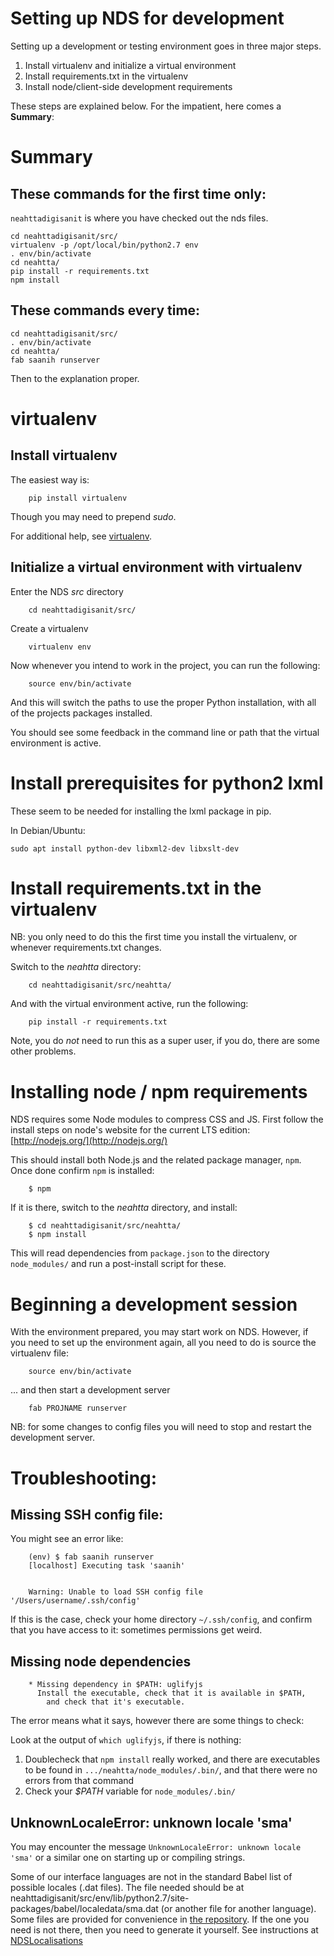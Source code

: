 # Setting up NDS for development

Setting up a development or testing environment goes in three major steps.


1. Install virtualenv and initialize a virtual environment
1. Install requirements.txt in the virtualenv
1. Install node/client-side development requirements

These steps are explained below. For the impatient, here comes a **Summary**:


# Summary


## These commands for the first time only:

`neahttadigisanit` is where you have checked out the nds files.

```
cd neahttadigisanit/src/
virtualenv -p /opt/local/bin/python2.7 env
. env/bin/activate
cd neahtta/
pip install -r requirements.txt
npm install
``` 

## These commands every time:

``` 
cd neahttadigisanit/src/
. env/bin/activate
cd neahtta/
fab saanih runserver
```


Then to the explanation proper.



#  virtualenv

## Install virtualenv

The easiest way is: 


```
    pip install virtualenv
```


Though you may need to prepend *sudo*.


For additional help, see [virtualenv](https://pypi.python.org/pypi/virtualenv).


##  Initialize a virtual environment with virtualenv


Enter the NDS *src* directory


```
    cd neahttadigisanit/src/
```


Create a virtualenv


```
    virtualenv env
```


Now whenever you intend to work in the project, you can run the following:


```
    source env/bin/activate
```


And this will switch the paths to use the proper Python installation, with all
of the projects packages installed.


You should see some feedback in the command line or path that the virtual
environment is active.

#  Install prerequisites for python2 lxml

These seem to be needed for installing the lxml package in pip.

In Debian/Ubuntu:

```
sudo apt install python-dev libxml2-dev libxslt-dev
```

#  Install requirements.txt in the virtualenv


NB: you only need to do this the first time you install the virtualenv, or
whenever requirements.txt changes.


Switch to the *neahtta* directory:


```
    cd neahttadigisanit/src/neahtta/
```


And with the virtual environment active, run the following:


```
    pip install -r requirements.txt
```


Note, you do *not* need to run this as a super user, if you do, there are some
other problems.


#  Installing node / npm requirements


NDS requires some Node modules to compress CSS and JS. First follow the install
steps on node's website for the current LTS edition: [http://nodejs.org/](http://nodejs.org/)


This should install both Node.js and the related package manager, `npm`. Once
done confirm `npm` is installed:


```
    $ npm
```


If it is there, switch to the *neahtta* directory, and install:


```
    $ cd neahttadigisanit/src/neahtta/
    $ npm install
```


This will read dependencies from `package.json` to the directory
`node_modules/` and run a post-install script for these.


#  Beginning a development session


With the environment prepared, you may start work on NDS. However, if you need
to set up the environment again, all you need to do is source the virtualenv
file:


```
    source env/bin/activate
```


... and then start a development server


```
    fab PROJNAME runserver
```


NB: for some changes to config files you will need to stop and restart the
development server.


#  Troubleshooting:


##  Missing SSH config file:


You might see an error like:


```
    (env) $ fab saanih runserver
    [localhost] Executing task 'saanih'


    Warning: Unable to load SSH config file '/Users/username/.ssh/config'
```


If this is the case, check your home directory `~/.ssh/config`, and confirm
that you have access to it: sometimes permissions get weird.


##  Missing node dependencies


```
    * Missing dependency in $PATH: uglifyjs
      Install the executable, check that it is available in $PATH,
        and check that it's executable.
```


The error means what it says, however there are some things to check:


Look at the output of `which uglifyjs`, if there is nothing:

1. Doublecheck that `npm install` really worked, and there are executables to be found in `.../neahtta/node_modules/.bin/`, and that there were no errors from that command
1. Check your *$PATH* variable for `node_modules/.bin/`


## UnknownLocaleError: unknown locale 'sma'

You may encounter the message `UnknownLocaleError: unknown locale 'sma'` or a similar one on starting up or compiling strings.

Some of our interface languages are not in the standard Babel list of possible locales (.dat files). The file needed should be at neahttadigisanit/src/env/lib/python2.7/site-packages/babel/localedata/sma.dat (or another file for another language). Some files are provided for convenience in [the repository](https://github.com/giellatekno/neahttadigisanit/tree/master/src/localedata). If the one you need is not there, then you need to generate it yourself. See instructions at [NDSLocalisations](NDSLocalisations)
